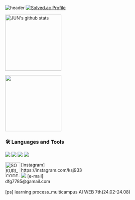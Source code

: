 ![header](https://capsule-render.vercel.app/api?type=waving&height=300&color=gradient&text=Sang_Jun%20CODE%20)
[![Solved.ac Profile](http://mazassumnida.wtf/api/v2/generate_badge?boj=dfg7785)](https://solved.ac/dfg7785/)

<a href="https://github.com/kimpubao"><img align="center" style="height:180px" src="https://github-readme-stats.vercel.app/api?username=kimpubao&show_icons=true&include_all_commits=true&theme=nord&hide_border=true" alt="JUN's github stats" /></a>

<a href="https://github.com/kimpubao"><img align="center" style="height:180px" src="https://github-readme-stats.vercel.app/api/top-langs/?username=kimpubao&layout=compact&theme=nord&hide_border=true" /></a> 

### 🛠 Languages and Tools

<img src="https://img.shields.io/badge/CSS3-1572B6?style=flat-square&logo=CSS3&logoColor=white"/> </t>
<img src="https://img.shields.io/badge/HTML5-E34F26?style=flat-square&logo=HTML5&logoColor=white"/> 
<img src="https://img.shields.io/badge/Go-00ADD8?style=flat-square&logo=Go&logoColor=white"/>
<img src="https://img.shields.io/badge/Python-3776AB?style=flat-square&logo=Python&logoColor=white"/>


<img align="left" alt="SOKURI_CODE | Instagram" width="48px" src="https://img.icons8.com/color/48/000000/instagram-new--v2.png" />
[instagram]<br> https://instagram.com/ksj933<br>
<a href="mailto:이메일계정@gmail.com"><img src="https://img.shields.io/badge/Gmail-EA4335?style=flat-square&logo=Gmail&logoColor=black"/></a>
[e-mail] <br> dfg7785@gamail.com

<br>
<br>
[ps] learning process_multicampus AI WEB 7th(24.02-24.08)
